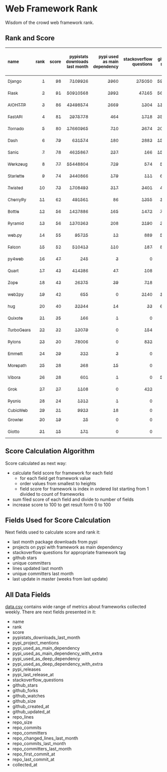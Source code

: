 # Web Framework Rank
Wisdom of the crowd web framework rank.

## Rank and Score
<sub>name</sub> | <sub>rank</sub> | <sub>score</sub> | <sub>pypistats downloads last month</sub> | <sub>pypi used as main dependency</sub> | <sub>stackoverflow questions</sub> | <sub>github stars</sub> | <sub>repo unique committers</sub> | <sub>repo changed lines last month</sub> | <sub>repo unique committers last month</sub> | <sub>repo last commit</sub>
:--- | ---: | ---: | ---: | ---: | ---: | ---: | ---: | ---: | ---: | ---:
[<sub>Django</sub>](https://github.com/django/django "first commit: 2005-07-13") | [<sub>1</sub>](# "  +0 last week") | [<sub>98</sub>](# "  +1 last week") | [<sub>7109926</sub>](# "  #5 in pypistats downloads last month +1.52% last week") | [<sub>3960</sub>](# "  #1 in pypi used as main dependency +0.71% last week") | [<sub>275050</sub>](# "  #1 in stackoverflow questions +0.12% last week") | [<sub>59707</sub>](# "  #1 in github stars +0.22% last week") | [<sub>2568</sub>](# "  #1 in repo unique committers +0.16% last week") | [<sub>6666</sub>](# "  #2 in repo changed lines last month +65.61% last week") | [<sub>40</sub>](# "  #1 in repo unique committers last month +5.26% last week") | [<sub>2021-09-18</sub>](# "  #1 in repo last commit 1 week ago")
[<sub>Flask</sub>](https://github.com/pallets/flask "first commit: 2010-04-06; uses: Werkzeug") | [<sub>2</sub>](# "  +0 last week") | [<sub>91</sub>](# "  -2 last week") | [<sub>50910568</sub>](# "  #2 in pypistats downloads last month -0.94% last week") | [<sub>2992</sub>](# "  #2 in pypi used as main dependency +0.54% last week") | [<sub>47165</sub>](# "  #2 in stackoverflow questions +0.19% last week") | [<sub>56648</sub>](# "  #2 in github stars +0.13% last week") | [<sub>754</sub>](# "  #2 in repo unique committers +0.0% last week") | [<sub>98</sub>](# "  #7 in repo changed lines last month -17.65% last week") | [<sub>6</sub>](# "  #4 in repo unique committers last month +0.0% last week") | [<sub>2021-09-08</sub>](# "▼ #8 in repo last commit 2 weeks ago")
[<sub>AIOHTTP</sub>](https://github.com/aio-libs/aiohttp "first commit: 2013-10-01") | [<sub>3</sub>](# "  +0 last week") | [<sub>86</sub>](# "  +1 last week") | [<sub>43498574</sub>](# "  #3 in pypistats downloads last month +2.9% last week") | [<sub>2669</sub>](# "  #3 in pypi used as main dependency +1.1% last week") | [<sub>1304</sub>](# "  #11 in stackoverflow questions -0.15% last week") | [<sub>11647</sub>](# "  #7 in github stars +0.29% last week") | [<sub>616</sub>](# "  #3 in repo unique committers +0.16% last week") | [<sub>321</sub>](# "▲ #5 in repo changed lines last month -1.23% last week") | [<sub>4</sub>](# "  #6 in repo unique committers last month +33.33% last week") | [<sub>2021-09-16</sub>](# "▼ #3 in repo last commit 1 week ago")
[<sub>FastAPI</sub>](https://github.com/tiangolo/fastapi "first commit: 2018-12-05; uses: Starlette") | [<sub>4</sub>](# "  +0 last week") | [<sub>81</sub>](# "  -2 last week") | [<sub>2975778</sub>](# "  #8 in pypistats downloads last month +3.42% last week") | [<sub>464</sub>](# "  #6 in pypi used as main dependency +1.31% last week") | [<sub>1718</sub>](# "  #8 in stackoverflow questions +2.44% last week") | [<sub>35937</sub>](# "  #3 in github stars +0.57% last week") | [<sub>256</sub>](# "  #10 in repo unique committers +0.39% last week") | [<sub>306</sub>](# "▼ #6 in repo changed lines last month -87.64% last week") | [<sub>3</sub>](# "▼ #7 in repo unique committers last month -50.0% last week") | [<sub>2021-09-13</sub>](# "▼ #3 in repo last commit 1 week ago")
[<sub>Tornado</sub>](https://github.com/tornadoweb/tornado "first commit: 2009-09-09") | [<sub>5</sub>](# "  +0 last week") | [<sub>80</sub>](# "  -2 last week") | [<sub>17660965</sub>](# "  #4 in pypistats downloads last month -1.05% last week") | [<sub>710</sub>](# "  #5 in pypi used as main dependency +0.28% last week") | [<sub>3674</sub>](# "  #3 in stackoverflow questions +0.0% last week") | [<sub>20205</sub>](# "  #4 in github stars +0.11% last week") | [<sub>428</sub>](# "  #5 in repo unique committers +0.0% last week") | [<sub>34</sub>](# "▲ #11 in repo changed lines last month -34.62% last week") | [<sub>2</sub>](# "▼ #11 in repo unique committers last month -33.33% last week") | [<sub>2021-08-26</sub>](# "▼ #14 in repo last commit 4 weeks ago")
[<sub>Dash</sub>](https://github.com/plotly/dash "first commit: 2015-04-10") | [<sub>6</sub>](# "▲ +1 last week") | [<sub>79</sub>](# "▲ +1 last week") | [<sub>631574</sub>](# "  #12 in pypistats downloads last month +1.87% last week") | [<sub>180</sub>](# "  #10 in pypi used as main dependency +1.12% last week") | [<sub>2883</sub>](# "  #5 in stackoverflow questions +1.12% last week") | [<sub>15145</sub>](# "  #6 in github stars +0.11% last week") | [<sub>119</sub>](# "  #17 in repo unique committers +0.0% last week") | [<sub>563003</sub>](# "  #1 in repo changed lines last month -0.81% last week") | [<sub>11</sub>](# "▼ #3 in repo unique committers last month -8.33% last week") | [<sub>2021-09-15</sub>](# "▲ #3 in repo last commit 1 week ago")
[<sub>Sanic</sub>](https://github.com/sanic-org/sanic "first commit: 2016-05-26") | [<sub>7</sub>](# "▲ +2 last week") | [<sub>78</sub>](# "▲ +3 last week") | [<sub>4625867</sub>](# "  #6 in pypistats downloads last month +2.09% last week") | [<sub>237</sub>](# "  #8 in pypi used as main dependency +0.42% last week") | [<sub>166</sub>](# "  #18 in stackoverflow questions +0.61% last week") | [<sub>15410</sub>](# "  #5 in github stars +0.37% last week") | [<sub>333</sub>](# "  #7 in repo unique committers +0.0% last week") | [<sub>2278</sub>](# "  #4 in repo changed lines last month -12.25% last week") | [<sub>3</sub>](# "▲ #7 in repo unique committers last month +50.0% last week") | [<sub>2021-09-12</sub>](# "▲ #3 in repo last commit 1 week ago")
[<sub>Werkzeug</sub>](https://github.com/pallets/werkzeug "first commit: 2007-05-04; used by: Flask and Quart") | [<sub>8</sub>](# "▼ -2 last week") | [<sub>77</sub>](# "▼ -2 last week") | [<sub>55448804</sub>](# "  #1 in pypistats downloads last month +0.96% last week") | [<sub>729</sub>](# "  #4 in pypi used as main dependency +0.55% last week") | [<sub>574</sub>](# "  #15 in stackoverflow questions +0.0% last week") | [<sub>5831</sub>](# "  #12 in github stars +0.22% last week") | [<sub>441</sub>](# "  #4 in repo unique committers +0.0% last week") | [<sub>56</sub>](# "▲ #10 in repo changed lines last month +0.0% last week") | [<sub>3</sub>](# "▼ #7 in repo unique committers last month +0.0% last week") | [<sub>2021-09-08</sub>](# "▼ #8 in repo last commit 2 weeks ago")
[<sub>Starlette</sub>](https://github.com/encode/starlette "first commit: 2018-06-25; used by: FastAPI") | [<sub>9</sub>](# "▲ +2 last week") | [<sub>74</sub>](# "▲ +10 last week") | [<sub>3440866</sub>](# "  #7 in pypistats downloads last month +6.44% last week") | [<sub>179</sub>](# "  #11 in pypi used as main dependency +1.7% last week") | [<sub>111</sub>](# "  #20 in stackoverflow questions +1.83% last week") | [<sub>6048</sub>](# "  #11 in github stars +0.5% last week") | [<sub>176</sub>](# "▲ #13 in repo unique committers +5.39% last week") | [<sub>75</sub>](# "  #8 in repo changed lines last month +4.17% last week") | [<sub>13</sub>](# "▲ #2 in repo unique committers last month +550.0% last week") | [<sub>2021-09-18</sub>](# "▲ #1 in repo last commit 1 week ago")
[<sub>Twisted</sub>](https://github.com/twisted/twisted "first commit: 2001-07-09") | [<sub>10</sub>](# "▼ -2 last week") | [<sub>73</sub>](# "▼ -2 last week") | [<sub>1708493</sub>](# "  #9 in pypistats downloads last month -0.49% last week") | [<sub>317</sub>](# "  #7 in pypi used as main dependency +0.0% last week") | [<sub>3401</sub>](# "  #4 in stackoverflow questions +0.0% last week") | [<sub>4370</sub>](# "  #15 in github stars +0.11% last week") | [<sub>264</sub>](# "  #8 in repo unique committers +0.0% last week") | [<sub>65</sub>](# "  #9 in repo changed lines last month +0.0% last week") | [<sub>2</sub>](# "  #11 in repo unique committers last month +0.0% last week") | [<sub>2021-09-06</sub>](# "▼ #8 in repo last commit 2 weeks ago")
[<sub>CherryPy</sub>](https://github.com/cherrypy/cherrypy "first commit: 2004-11-20") | [<sub>11</sub>](# "▼ -1 last week") | [<sub>62</sub>](# "▼ -2 last week") | [<sub>491561</sub>](# "  #14 in pypistats downloads last month +0.44% last week") | [<sub>86</sub>](# "  #14 in pypi used as main dependency +1.18% last week") | [<sub>1355</sub>](# "  #10 in stackoverflow questions +0.0% last week") | [<sub>1449</sub>](# "  #18 in github stars +0.28% last week") | [<sub>142</sub>](# "  #15 in repo unique committers +0.0% last week") | [<sub>24</sub>](# "▲ #12 in repo changed lines last month +0.0% last week") | [<sub>3</sub>](# "▼ #7 in repo unique committers last month +0.0% last week") | [<sub>2021-09-07</sub>](# "▼ #8 in repo last commit 2 weeks ago")
[<sub>Bottle</sub>](https://github.com/bottlepy/bottle "first commit: 2009-06-30") | [<sub>12</sub>](# "  +0 last week") | [<sub>56</sub>](# "  +0 last week") | [<sub>1427886</sub>](# "  #10 in pypistats downloads last month -5.49% last week") | [<sub>165</sub>](# "  #12 in pypi used as main dependency +1.85% last week") | [<sub>1472</sub>](# "  #9 in stackoverflow questions +0.0% last week") | [<sub>7361</sub>](# "  #9 in github stars +0.05% last week") | [<sub>221</sub>](# "  #11 in repo unique committers +0.0% last week") | [<sub>0</sub>](# "▲ #15 in repo changed lines last month +100% last week") | [<sub>0</sub>](# "▲ #15 in repo unique committers last month +100% last week") | [<sub>2021-07-07</sub>](# "  #19 in repo last commit 11 weeks ago")
[<sub>Pyramid</sub>](https://github.com/Pylons/pyramid "first commit: 2008-07-04; used by: CubicWeb") | [<sub>13</sub>](# "  +0 last week") | [<sub>56</sub>](# "  +0 last week") | [<sub>1370363</sub>](# "  #11 in pypistats downloads last month +0.38% last week") | [<sub>208</sub>](# "  #9 in pypi used as main dependency +0.48% last week") | [<sub>2190</sub>](# "  #6 in stackoverflow questions +0.05% last week") | [<sub>3592</sub>](# "  #16 in github stars -0.06% last week") | [<sub>354</sub>](# "  #6 in repo unique committers +0.0% last week") | [<sub>0</sub>](# "▲ #15 in repo changed lines last month +100% last week") | [<sub>0</sub>](# "▲ #15 in repo unique committers last month +100% last week") | [<sub>2021-03-15</sub>](# "  #23 in repo last commit 27 weeks ago")
[<sub>web.py</sub>](https://github.com/webpy/webpy "first commit: 1970-01-01") | [<sub>14</sub>](# "  +0 last week") | [<sub>55</sub>](# "  +0 last week") | [<sub>95725</sub>](# "  #16 in pypistats downloads last month +2.62% last week") | [<sub>12</sub>](# "  #20 in pypi used as main dependency +0.0% last week") | [<sub>889</sub>](# "  #12 in stackoverflow questions +0.11% last week") | [<sub>5611</sub>](# "  #14 in github stars +0.04% last week") | [<sub>89</sub>](# "  #18 in repo unique committers +0.0% last week") | [<sub>2</sub>](# "▲ #14 in repo changed lines last month +0.0% last week") | [<sub>1</sub>](# "▲ #13 in repo unique committers last month +0.0% last week") | [<sub>2021-09-02</sub>](# "▼ #13 in repo last commit 3 weeks ago")
[<sub>Falcon</sub>](https://github.com/falconry/falcon "first commit: 2012-12-06; used by: hug") | [<sub>15</sub>](# "▲ +1 last week") | [<sub>52</sub>](# "▲ +0 last week") | [<sub>510413</sub>](# "  #13 in pypistats downloads last month +0.3% last week") | [<sub>110</sub>](# "  #13 in pypi used as main dependency +0.0% last week") | [<sub>187</sub>](# "  #17 in stackoverflow questions -0.53% last week") | [<sub>8559</sub>](# "  #8 in github stars +0.12% last week") | [<sub>180</sub>](# "  #12 in repo unique committers +0.0% last week") | [<sub>0</sub>](# "▲ #15 in repo changed lines last month +100% last week") | [<sub>0</sub>](# "▲ #15 in repo unique committers last month +100% last week") | [<sub>2021-08-03</sub>](# "▼ #17 in repo last commit 7 weeks ago")
[<sub>py4web</sub>](https://github.com/web2py/py4web "first commit: 2019-03-25") | [<sub>16</sub>](# "▲ +1 last week") | [<sub>47</sub>](# "▲ -3 last week") | [<sub>245</sub>](# "▼ #28 in pypistats downloads last month -40.53% last week") | [<sub>3</sub>](# "  #21 in pypi used as main dependency +0.0% last week") | [<sub>0</sub>](# "  #23 in stackoverflow questions +100% last week") | [<sub>157</sub>](# "  #26 in github stars +0.64% last week") | [<sub>57</sub>](# "  #20 in repo unique committers +0.0% last week") | [<sub>2804</sub>](# "  #3 in repo changed lines last month -25.64% last week") | [<sub>6</sub>](# "▼ #4 in repo unique committers last month -14.29% last week") | [<sub>2021-09-06</sub>](# "▼ #8 in repo last commit 2 weeks ago")
[<sub>Quart</sub>](https://gitlab.com/pgjones/quart "first commit: 2017-05-14; uses: Werkzeug") | [<sub>17</sub>](# "▼ -2 last week") | [<sub>43</sub>](# "▼ -11 last week") | [<sub>414386</sub>](# "  #15 in pypistats downloads last month +3.27% last week") | [<sub>47</sub>](# "  #15 in pypi used as main dependency +0.0% last week") | [<sub>108</sub>](# "  #21 in stackoverflow questions +0.93% last week") | [<sub>941</sub>](# "  #19 in github stars +0.43% last week") | [<sub>61</sub>](# "  #19 in repo unique committers +0.0% last week") | [<sub>0</sub>](# "▼ #15 in repo changed lines last month -100.0% last week") | [<sub>0</sub>](# "▼ #15 in repo unique committers last month -100.0% last week") | [<sub>2021-08-19</sub>](# "▼ #15 in repo last commit 5 weeks ago")
[<sub>Zope</sub>](https://github.com/zopefoundation/Zope "first commit: 1996-06-17") | [<sub>18</sub>](# "  +0 last week") | [<sub>43</sub>](# "  +0 last week") | [<sub>26375</sub>](# "  #19 in pypistats downloads last month -0.0% last week") | [<sub>39</sub>](# "  #16 in pypi used as main dependency +0.0% last week") | [<sub>718</sub>](# "  #14 in stackoverflow questions +0.0% last week") | [<sub>270</sub>](# "  #24 in github stars +0.37% last week") | [<sub>171</sub>](# "▼ #14 in repo unique committers +0.0% last week") | [<sub>0</sub>](# "▲ #15 in repo changed lines last month +100% last week") | [<sub>0</sub>](# "▲ #15 in repo unique committers last month +100% last week") | [<sub>2021-07-31</sub>](# "▼ #17 in repo last commit 8 weeks ago")
[<sub>web2py</sub>](https://github.com/web2py/web2py "first commit: 2011-11-23") | [<sub>19</sub>](# "  +0 last week") | [<sub>42</sub>](# "  +0 last week") | [<sub>655</sub>](# "  #24 in pypistats downloads last month -5.21% last week") | [<sub>0</sub>](# "  #26 in pypi used as main dependency +100% last week") | [<sub>2140</sub>](# "  #7 in stackoverflow questions +0.0% last week") | [<sub>1958</sub>](# "  #17 in github stars +0.05% last week") | [<sub>264</sub>](# "  #8 in repo unique committers +0.0% last week") | [<sub>0</sub>](# "▲ #15 in repo changed lines last month +100% last week") | [<sub>0</sub>](# "▲ #15 in repo unique committers last month +100% last week") | [<sub>2021-06-26</sub>](# "  #20 in repo last commit 13 weeks ago")
[<sub>hug</sub>](https://github.com/hugapi/hug "first commit: 2015-07-17; uses: Falcon") | [<sub>20</sub>](# "  +0 last week") | [<sub>40</sub>](# "  +0 last week") | [<sub>32344</sub>](# "  #18 in pypistats downloads last month +3.93% last week") | [<sub>14</sub>](# "  #19 in pypi used as main dependency +0.0% last week") | [<sub>33</sub>](# "  #22 in stackoverflow questions -2.94% last week") | [<sub>6548</sub>](# "  #10 in github stars +0.06% last week") | [<sub>123</sub>](# "  #16 in repo unique committers +0.0% last week") | [<sub>0</sub>](# "▲ #15 in repo changed lines last month +100% last week") | [<sub>0</sub>](# "▲ #15 in repo unique committers last month +100% last week") | [<sub>2020-08-10</sub>](# "  #26 in repo last commit 58 weeks ago")
[<sub>Quixote</sub>](https://github.com/nascheme/quixote "first commit: 2006-03-16") | [<sub>21</sub>](# "▲ +7 last week") | [<sub>35</sub>](# "▲ +13 last week") | [<sub>166</sub>](# "▼ #30 in pypistats downloads last month -18.23% last week") | [<sub>1</sub>](# "  #23 in pypi used as main dependency +0.0% last week") | [<sub>0</sub>](# "  #23 in stackoverflow questions +100% last week") | [<sub>76</sub>](# "  #28 in github stars +0.0% last week") | [<sub>6</sub>](# "  #28 in repo unique committers +0.0% last week") | [<sub>16</sub>](# "▲ #13 in repo changed lines last month +100% last week") | [<sub>1</sub>](# "▲ #13 in repo unique committers last month +100% last week") | [<sub>2021-09-16</sub>](# "▲ #3 in repo last commit 1 week ago")
[<sub>TurboGears</sub>](https://github.com/TurboGears/tg2 "first commit: 2007-06-27") | [<sub>22</sub>](# "  +0 last week") | [<sub>32</sub>](# "  +1 last week") | [<sub>13079</sub>](# "  #20 in pypistats downloads last month -6.06% last week") | [<sub>0</sub>](# "  #26 in pypi used as main dependency +100% last week") | [<sub>154</sub>](# "  #19 in stackoverflow questions +0.0% last week") | [<sub>768</sub>](# "  #20 in github stars +0.0% last week") | [<sub>35</sub>](# "  #23 in repo unique committers +0.0% last week") | [<sub>0</sub>](# "▲ #15 in repo changed lines last month +100% last week") | [<sub>0</sub>](# "▲ #15 in repo unique committers last month +100% last week") | [<sub>2021-05-26</sub>](# "  #21 in repo last commit 17 weeks ago")
[<sub>Pylons</sub>](https://github.com/Pylons/pylons "first commit: 2006-02-18") | [<sub>23</sub>](# "  +0 last week") | [<sub>30</sub>](# "  +0 last week") | [<sub>78006</sub>](# "  #17 in pypistats downloads last month -0.48% last week") | [<sub>0</sub>](# "  #26 in pypi used as main dependency +100% last week") | [<sub>832</sub>](# "  #13 in stackoverflow questions +0.0% last week") | [<sub>212</sub>](# "  #25 in github stars +0.0% last week") | [<sub>36</sub>](# "  #22 in repo unique committers +0.0% last week") | [<sub>0</sub>](# "▲ #15 in repo changed lines last month +100% last week") | [<sub>0</sub>](# "▲ #15 in repo unique committers last month +100% last week") | [<sub>2018-01-12</sub>](# "  #29 in repo last commit 193 weeks ago")
[<sub>Emmett</sub>](https://github.com/emmett-framework/emmett "first commit: 2014-10-22") | [<sub>24</sub>](# "▼ -3 last week") | [<sub>29</sub>](# "▼ -8 last week") | [<sub>322</sub>](# "▼ #27 in pypistats downloads last month -26.65% last week") | [<sub>3</sub>](# "  #21 in pypi used as main dependency +0.0% last week") | [<sub>0</sub>](# "  #23 in stackoverflow questions +100% last week") | [<sub>706</sub>](# "  #21 in github stars +0.57% last week") | [<sub>21</sub>](# "  #26 in repo unique committers +0.0% last week") | [<sub>0</sub>](# "▼ #15 in repo changed lines last month -100.0% last week") | [<sub>0</sub>](# "▼ #15 in repo unique committers last month -100.0% last week") | [<sub>2021-08-19</sub>](# "▼ #15 in repo last commit 5 weeks ago")
[<sub>Morepath</sub>](https://github.com/morepath/morepath "first commit: 2013-07-17") | [<sub>25</sub>](# "  +0 last week") | [<sub>28</sub>](# "  +1 last week") | [<sub>368</sub>](# "▲ #26 in pypistats downloads last month -9.8% last week") | [<sub>15</sub>](# "  #18 in pypi used as main dependency +0.0% last week") | [<sub>0</sub>](# "  #23 in stackoverflow questions +100% last week") | [<sub>390</sub>](# "  #23 in github stars +0.0% last week") | [<sub>27</sub>](# "  #24 in repo unique committers +0.0% last week") | [<sub>0</sub>](# "▲ #15 in repo changed lines last month +100% last week") | [<sub>0</sub>](# "▲ #15 in repo unique committers last month +100% last week") | [<sub>2021-04-18</sub>](# "  #22 in repo last commit 22 weeks ago")
[<sub>Vibora</sub>](https://github.com/vibora-io/vibora "first commit: 2018-06-13") | [<sub>26</sub>](# "▼ -2 last week") | [<sub>28</sub>](# "▼ +1 last week") | [<sub>601</sub>](# "  #25 in pypistats downloads last month +1.86% last week") | [<sub>1</sub>](# "  #23 in pypi used as main dependency +0.0% last week") | [<sub>0</sub>](# "  #23 in stackoverflow questions +100% last week") | [<sub>5722</sub>](# "  #13 in github stars +0.03% last week") | [<sub>27</sub>](# "  #24 in repo unique committers +0.0% last week") | [<sub>0</sub>](# "▲ #15 in repo changed lines last month +100% last week") | [<sub>0</sub>](# "▲ #15 in repo unique committers last month +100% last week") | [<sub>2019-02-11</sub>](# "  #28 in repo last commit 136 weeks ago")
[<sub>Grok</sub>](https://github.com/zopefoundation/grok "first commit: 2006-10-14") | [<sub>27</sub>](# "▼ -1 last week") | [<sub>27</sub>](# "▼ +1 last week") | [<sub>1108</sub>](# "  #23 in pypistats downloads last month -10.21% last week") | [<sub>0</sub>](# "  #26 in pypi used as main dependency +100% last week") | [<sub>422</sub>](# "  #16 in stackoverflow questions +0.24% last week") | [<sub>21</sub>](# "  #30 in github stars +0.0% last week") | [<sub>40</sub>](# "  #21 in repo unique committers +0.0% last week") | [<sub>0</sub>](# "▲ #15 in repo changed lines last month +100% last week") | [<sub>0</sub>](# "▲ #15 in repo unique committers last month +100% last week") | [<sub>2020-09-02</sub>](# "  #25 in repo last commit 55 weeks ago")
[<sub>Pycnic</sub>](https://github.com/nullism/pycnic "first commit: 2015-11-04") | [<sub>28</sub>](# "▼ -1 last week") | [<sub>24</sub>](# "▼ +1 last week") | [<sub>1312</sub>](# "  #22 in pypistats downloads last month +4.96% last week") | [<sub>1</sub>](# "  #23 in pypi used as main dependency +0.0% last week") | [<sub>0</sub>](# "  #23 in stackoverflow questions +100% last week") | [<sub>154</sub>](# "  #27 in github stars +0.0% last week") | [<sub>10</sub>](# "  #27 in repo unique committers +0.0% last week") | [<sub>0</sub>](# "▲ #15 in repo changed lines last month +100% last week") | [<sub>0</sub>](# "▲ #15 in repo unique committers last month +100% last week") | [<sub>2021-02-16</sub>](# "  #24 in repo last commit 31 weeks ago")
[<sub>CubicWeb</sub>](https://forge.extranet.logilab.fr/cubicweb/cubicweb "uses: Pyramid") | [<sub>29</sub>](# "  +0 last week") | [<sub>21</sub>](# "  +0 last week") | [<sub>9923</sub>](# "  #21 in pypistats downloads last month +0.58% last week") | [<sub>18</sub>](# "  #17 in pypi used as main dependency +0.0% last week") | [<sub>0</sub>](# "  #23 in stackoverflow questions +100% last week") | [<sub>0</sub>](# "  #31 in github stars +100% last week") | [<sub>0</sub>](# "  #31 in repo unique committers +100% last week") | [<sub>0</sub>](# "▲ #15 in repo changed lines last month +100% last week") | [<sub>0</sub>](# "▲ #15 in repo unique committers last month +100% last week") | [<sub></sub>](# "  #30 in repo last commit")
[<sub>Growler</sub>](https://github.com/pyGrowler/Growler "first commit: 2014-08-17") | [<sub>30</sub>](# "  +0 last week") | [<sub>19</sub>](# "  +1 last week") | [<sub>25</sub>](# "  #31 in pypistats downloads last month -37.5% last week") | [<sub>0</sub>](# "  #26 in pypi used as main dependency +100% last week") | [<sub>0</sub>](# "  #23 in stackoverflow questions +100% last week") | [<sub>686</sub>](# "  #22 in github stars +0.0% last week") | [<sub>6</sub>](# "  #28 in repo unique committers +0.0% last week") | [<sub>0</sub>](# "▲ #15 in repo changed lines last month +100% last week") | [<sub>0</sub>](# "▲ #15 in repo unique committers last month +100% last week") | [<sub>2020-03-08</sub>](# "  #27 in repo last commit 80 weeks ago")
[<sub>Giotto</sub>](https://github.com/priestc/giotto "first commit: 2012-02-26") | [<sub>31</sub>](# "  +0 last week") | [<sub>15</sub>](# "  +1 last week") | [<sub>171</sub>](# "▲ #29 in pypistats downloads last month +23.91% last week") | [<sub>0</sub>](# "  #26 in pypi used as main dependency +100% last week") | [<sub>0</sub>](# "  #23 in stackoverflow questions +100% last week") | [<sub>53</sub>](# "  #29 in github stars +0.0% last week") | [<sub>3</sub>](# "  #30 in repo unique committers +0.0% last week") | [<sub>0</sub>](# "▲ #15 in repo changed lines last month +100% last week") | [<sub>0</sub>](# "▲ #15 in repo unique committers last month +100% last week") | [<sub>2013-10-07</sub>](# "  #30 in repo last commit 415 weeks ago")

## Score Calculation Algorithm
Score calculated as next way:
- calculate field score for framework for each field
  - for each field get framework value
  - order values from smallest to heights
  - field score for framework is index in ordered list starting from 1 divided to count of frameworks
- sum filed score of each field and divide to number of fields
- increase score to 100 to get result form 0 to 100

## Fields Used for Score Calculation
Next fields used to calculate score and rank it:
- last month package downloads from pypi
- projects on pypi with framework as main dependency
- stackoverflow questions for appropriate framework tag
- github stars
- unique committers
- lines updated last month
- unique committers last month
- last update in master (weeks from last update)

## All Data Fields
[data.csv](data.csv) contains wide range of metrics about frameworks collected weekly.
There are next fields presented in it: 

- name
- rank
- score
- pypistats_downloads_last_month
- pypi_project_mentions
- pypi_used_as_main_dependency
- pypi_used_as_main_dependency_with_extra
- pypi_used_as_deep_dependency
- pypi_used_as_deep_dependency_with_extra
- pypi_releases
- pypi_last_release_at
- stackoverflow_questions
- github_stars
- github_forks
- github_watches
- github_size
- github_created_at
- github_updated_at
- repo_lines
- repo_size
- repo_commits
- repo_committers
- repo_changed_lines_last_month
- repo_commits_last_month
- repo_committers_last_month
- repo_first_commit_at
- repo_last_commit_at
- collected_at
